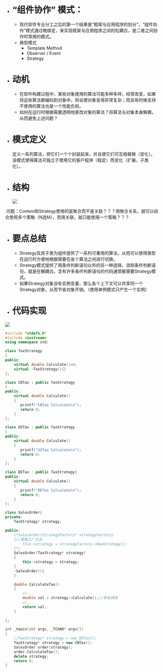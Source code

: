 - # “组件协作” 模式：
    - 现代软件专业分工之后的第一个结果是“框架与应用程序的划分”，“组件协作”模式通过晚绑定，来实现框架与应用程序之间的松耦合，是二者之间协作时常用的模式。
    - 典型模式
        - Template Method
        - Observer / Event
        - Strategy
        
- # 动机
  - 在软件构建过程中，某些对象使用的算法可能多种多样，经常改变，如果将这些算法都编码到对象中，将会使对象变得异常复杂；而且有时候支持不使用的算法也是一个性能负担。
  - 如何在运行时根据需要透明地更改对象的算法？将算法与对象本身解耦，从而避免上述问题？
  
- # 模式定义
  定义一系列算法，把它们一个个封装起来，并且使它们可互相替换（变化）。该模式使得算法可独立于使用它的客户程序（稳定）而变化（扩展，子类化）。
  
- # 结构
  ![](https://github.com/havenow/my-C-plus-plus/blob/master/C%2B%2B%E8%AE%BE%E8%AE%A1%E6%A8%A1%E5%BC%8F/images/%E7%BB%93%E6%9E%84%EF%BC%88Structure%EF%BC%89-strategy.png)  
  
  问题：Context和Strategy使用的是聚合而不是关联？？？用聚合关系，就可以综合使用多个策略（N选M），而用关联，就只能使用一个策略？？？
  
- # 要点总结
  - Strategy及其子类为组件提供了一系列可重用的算法，从而可以使得类型在运行时方便地根据需要在各个算法之间进行切换。
  - Strategy模式提供了用条件判断语句以外的另一种选择，消除条件判断语句，就是在解耦合。含有许多条件判断语句的代码通常都需要Strategy模式。
  - 如果Strategy对象没有实例变量，那么各个上下文可以共享同一个Strategy对象，从而节省对象开销。（使用单例模式只产生一个实例）
  
  
- # 代码实现
![](https://github.com/havenow/my-C-plus-plus/blob/master/C%2B%2B%E8%AE%BE%E8%AE%A1%E6%A8%A1%E5%BC%8F/images/strategy_demo.png)  

```c++
#include "stdafx.h"
#include <iostream>
using namespace std;

class TaxStrategy
{
public:
    virtual double Calculate()=0;
    virtual ~TaxStrategy(){}
};

class CNTax : public TaxStrategy
{
public:
    virtual double Calculate()
	{
       printf("CNTax Calculate\n");
	   return 0;
    }
};

class USTax : public TaxStrategy
{
public:
    virtual double Calculate()
	{
       printf("USTax Calculate\n");
	   return 0;
    }
};

class DETax : public TaxStrategy{
public:
    virtual double Calculate()
	{
       printf("DETax Calculate\n");
	   return 0;
    }
};

class SalesOrder{
private:
    TaxStrategy* strategy;

public:
    /*SalesOrder(StrategyFactory* strategyFactory)
	{//使用工厂方法
        this->strategy = strategyFactory->NewStrategy();
    }*/
	SalesOrder(TaxStrategy* strategy)
	{
		this->strategy = strategy;
	}
    ~SalesOrder(){
    }

    double CalculateTax()
	{
        //...
        double val = strategy->Calculate();//多态调用
        //...
		return val;
    }
    
};

int _tmain(int argc, _TCHAR* argv[])
{
	//TaxStrategy* strategy = new DETax();
	TaxStrategy* strategy = new CNTax();
	SalesOrder order(strategy);
	order.CalculateTax();
	delete strategy;
	return 0;
}


```
